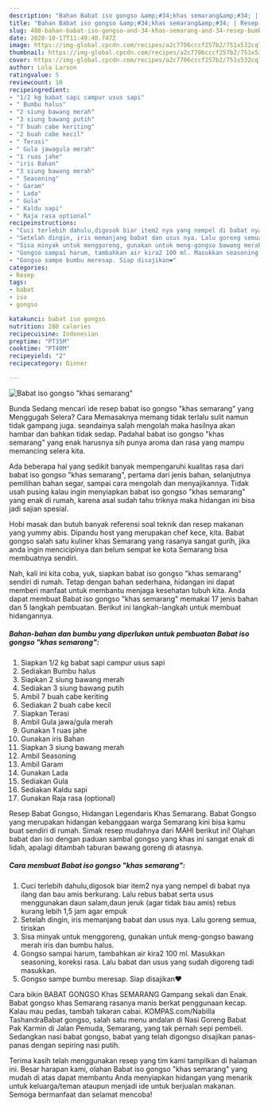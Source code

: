 ```yaml
---
description: "Bahan Babat iso gongso &amp;#34;khas semarang&amp;#34; | Resep Bumbu Babat iso gongso &amp;#34;khas semarang&amp;#34; Yang Mudah Dan Praktis"
title: "Bahan Babat iso gongso &amp;#34;khas semarang&amp;#34; | Resep Bumbu Babat iso gongso &amp;#34;khas semarang&amp;#34; Yang Mudah Dan Praktis"
slug: 488-bahan-babat-iso-gongso-and-34-khas-semarang-and-34-resep-bumbu-babat-iso-gongso-and-34-khas-semarang-and-34-yang-mudah-dan-praktis
date: 2020-10-17T11:49:40.747Z
image: https://img-global.cpcdn.com/recipes/a2c7706cccf257b2/751x532cq70/babat-iso-gongso-khas-semarang-foto-resep-utama.jpg
thumbnail: https://img-global.cpcdn.com/recipes/a2c7706cccf257b2/751x532cq70/babat-iso-gongso-khas-semarang-foto-resep-utama.jpg
cover: https://img-global.cpcdn.com/recipes/a2c7706cccf257b2/751x532cq70/babat-iso-gongso-khas-semarang-foto-resep-utama.jpg
author: Lola Larson
ratingvalue: 5
reviewcount: 10
recipeingredient:
- "1/2 kg babat sapi campur usus sapi"
- " Bumbu halus"
- "2 siung bawang merah"
- "3 siung bawang putih"
- "7 buah cabe keriting"
- "2 buah cabe kecil"
- " Terasi"
- " Gula jawagula merah"
- "1 ruas jahe"
- "iris Bahan"
- "3 siung bawang merah"
- " Seasoning"
- " Garam"
- " Lada"
- " Gula"
- " Kaldu sapi"
- " Raja rasa optional"
recipeinstructions:
- "Cuci terlebih dahulu,digosok biar item2 nya yang nempel di babat nya ilang dan bau amis berkurang. Lalu rebus babat serta usus menggunakan daun salam,daun jeruk (agar tidak bau amis) rebus kurang lebih 1,5 jam agar empuk"
- "Setelah dingin, iris memanjang babat dan usus nya. Lalu goreng semua, tiriskan"
- "Sisa minyak untuk menggoreng, gunakan untuk meng-gongso bawang merah iris dan bumbu halus."
- "Gongso sampai harum, tambahkan air kira2 100 ml. Masukkan seasoning, koreksi rasa. Lalu babat dan usus yang sudah digoreng tadi masukkan."
- "Gongso sampe bumbu meresap. Siap disajikan❤"
categories:
- Resep
tags:
- babat
- iso
- gongso

katakunci: babat iso gongso 
nutrition: 280 calories
recipecuisine: Indonesian
preptime: "PT35M"
cooktime: "PT40M"
recipeyield: "2"
recipecategory: Dinner

---
```



![Babat iso gongso &#34;khas semarang&#34;](https://img-global.cpcdn.com/recipes/a2c7706cccf257b2/751x532cq70/babat-iso-gongso-khas-semarang-foto-resep-utama.jpg)

Bunda Sedang mencari ide resep babat iso gongso &#34;khas semarang&#34; yang Menggugah Selera? Cara Memasaknya memang tidak terlalu sulit namun tidak gampang juga. seandainya salah mengolah maka hasilnya akan hambar dan bahkan tidak sedap. Padahal babat iso gongso &#34;khas semarang&#34; yang enak harusnya sih punya aroma dan rasa yang mampu memancing selera kita.

Ada beberapa hal yang sedikit banyak mempengaruhi kualitas rasa dari babat iso gongso &#34;khas semarang&#34;, pertama dari jenis bahan, selanjutnya pemilihan bahan segar, sampai cara mengolah dan menyajikannya. Tidak usah pusing kalau ingin menyiapkan babat iso gongso &#34;khas semarang&#34; yang enak di rumah, karena asal sudah tahu triknya maka hidangan ini bisa jadi sajian spesial.

Hobi masak dan butuh banyak referensi soal teknik dan resep makanan yang yummy abis. Dipandu host yang merupakan chef kece, kita. Babat gongso salah satu kuliner khas Semarang yang rasanya sangat gurih, jika anda ingin mencicipinya dan belum sempat ke kota Semarang bisa membuatnya sendiri.


Nah, kali ini kita coba, yuk, siapkan babat iso gongso &#34;khas semarang&#34; sendiri di rumah. Tetap dengan bahan sederhana, hidangan ini dapat memberi manfaat untuk membantu menjaga kesehatan tubuh kita. Anda dapat membuat Babat iso gongso &#34;khas semarang&#34; memakai 17 jenis bahan dan 5 langkah pembuatan. Berikut ini langkah-langkah untuk membuat hidangannya.

<!--inarticleads1-->

##### Bahan-bahan dan bumbu yang diperlukan untuk pembuatan Babat iso gongso &#34;khas semarang&#34;:

1. Siapkan 1/2 kg babat sapi campur usus sapi
1. Sediakan  Bumbu halus
1. Siapkan 2 siung bawang merah
1. Sediakan 3 siung bawang putih
1. Ambil 7 buah cabe keriting
1. Sediakan 2 buah cabe kecil
1. Siapkan  Terasi
1. Ambil  Gula jawa/gula merah
1. Gunakan 1 ruas jahe
1. Gunakan iris Bahan
1. Siapkan 3 siung bawang merah
1. Ambil  Seasoning
1. Ambil  Garam
1. Gunakan  Lada
1. Sediakan  Gula
1. Sediakan  Kaldu sapi
1. Gunakan  Raja rasa (optional)


Resep Babat Gongso, Hidangan Legendaris Khas Semarang. Babat Gongso yang merupakan hidangan kebanggaan warga Semarang kini bisa kamu buat sendiri di rumah. Simak resep mudahnya dari MAHI berikut ini! Olahan babat dan iso dengan paduan sambal gongso yang khas ini sangat enak di lidah, apalagi ditambah taburan bawang goreng di atasnya. 

<!--inarticleads2-->

##### Cara membuat Babat iso gongso &#34;khas semarang&#34;:

1. Cuci terlebih dahulu,digosok biar item2 nya yang nempel di babat nya ilang dan bau amis berkurang. Lalu rebus babat serta usus menggunakan daun salam,daun jeruk (agar tidak bau amis) rebus kurang lebih 1,5 jam agar empuk
1. Setelah dingin, iris memanjang babat dan usus nya. Lalu goreng semua, tiriskan
1. Sisa minyak untuk menggoreng, gunakan untuk meng-gongso bawang merah iris dan bumbu halus.
1. Gongso sampai harum, tambahkan air kira2 100 ml. Masukkan seasoning, koreksi rasa. Lalu babat dan usus yang sudah digoreng tadi masukkan.
1. Gongso sampe bumbu meresap. Siap disajikan❤


Cara bikin BABAT GONGSO Khas SEMARANG Gampang sekali dan Enak. Babat gongso khas Semarang rasanya manis berkat penggunaan kecap. Kalau mau pedas, tambah takaran cabai. KOMPAS.com/Nabilla TashandraBabat gongso, salah satu menu andalan di Nasi Goreng Babat Pak Karmin di Jalan Pemuda, Semarang, yang tak pernah sepi pembeli. Sedangkan nasi babat gongso, babat yang telah digongso disajikan panas-panas dengan sepiring nasi putih. 

Terima kasih telah menggunakan resep yang tim kami tampilkan di halaman ini. Besar harapan kami, olahan Babat iso gongso &#34;khas semarang&#34; yang mudah di atas dapat membantu Anda menyiapkan hidangan yang menarik untuk keluarga/teman ataupun menjadi ide untuk berjualan makanan. Semoga bermanfaat dan selamat mencoba!
